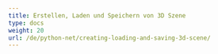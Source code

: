```yaml
---
title: Erstellen, Laden und Speichern von 3D Szene
type: docs
weight: 20
url: /de/python-net/creating-loading-and-saving-3d-scene/
---
```

